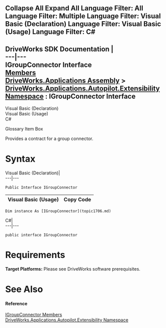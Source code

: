 Collapse All Expand All Language Filter: All  Language Filter: Multiple  Language Filter: Visual Basic (Declaration) Language Filter: Visual Basic (Usage) Language Filter: C#  
---  
DriveWorks SDK Documentation  |   
---|---  
IGroupConnector Interface   
[Members](topic1707.md)   
[DriveWorks.Applications Assembly](topic13.md) > [DriveWorks.Applications.Autopilot.Extensibility Namespace](topic1633.md) : IGroupConnector Interface  
---  
  
Visual Basic (Declaration)    
Visual Basic (Usage)    
C# 

Glossary Item Box

Provides a contract for a group connector. 

# Syntax

Visual Basic (Declaration)|   
---|---  
      
    
    Public Interface IGroupConnector   
  
Visual Basic (Usage)| Copy Code  
---|---  
      
    
    Dim instance As [IGroupConnector](topic1706.md)  
  
C#|   
---|---  
      
    
    public interface IGroupConnector   
  
# Requirements

**Target Platforms:** Please see DriveWorks software prerequisites.

# See Also

#### Reference

[IGroupConnector Members](topic1707.md)   
[DriveWorks.Applications.Autopilot.Extensibility Namespace](topic1633.md)


